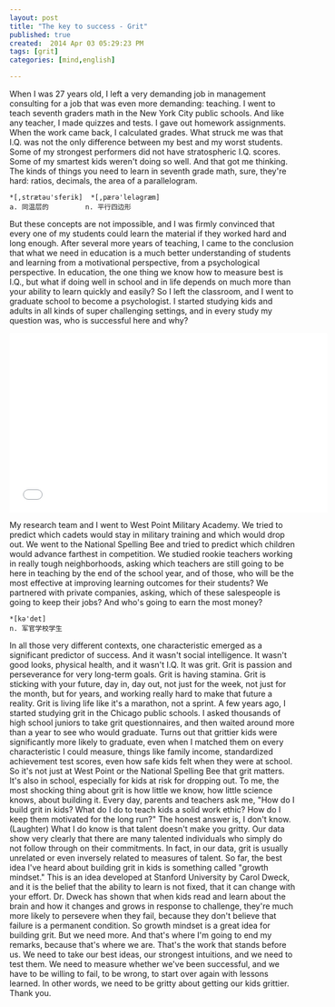 ```yaml
---
layout: post
title: "The key to success - Grit"
published: true
created:  2014 Apr 03 05:29:23 PM
tags: [grit]
categories: [mind,english]

---
```


When I was 27 years old, I left a very demanding job in management consulting
for a job that was even more demanding: teaching.  I went to teach seventh
graders math in the New York City public schools.  And like any teacher, I made
quizzes and tests.  I gave out homework assignments.  When the work came back,
I calculated grades.  What struck me was that I.Q. was not the only difference
between my best and my worst students.  Some of my strongest performers did not
have stratospheric I.Q. scores.  Some of my smartest kids weren't doing so
well.  And that got me thinking.  The kinds of things you need to learn in
seventh grade math, sure, they're hard: ratios, decimals, the area of a
parallelogram.  

    *[,strætәu'sferik]  *[,pærә'lelәgræm]
    a. 同温层的         n. 平行四边形

But these concepts are not impossible, and I was firmly
convinced that every one of my students could learn the material if they worked
hard and long enough.  After several more years of teaching, I came to the
conclusion that what we need in education is a much better understanding of
students and learning from a motivational perspective, from a psychological
perspective.  In education, the one thing we know how to measure best is I.Q.,
but what if doing well in school and in life depends on much more than your
ability to learn quickly and easily?  So I left the classroom, and I went to
graduate school to become a psychologist.  I started studying kids and adults
in all kinds of super challenging settings, and in every study my question was,
who is successful here and why?  

<iframe width="560" height="315" src="//www.youtube.com/embed/H14bBuluwB8" frameborder="0" allowfullscreen></iframe>

My research team and I went to West Point Military Academy.  We tried to
predict which cadets would stay in military training and which would drop out.
We went to the National Spelling Bee and tried to predict which children would
advance farthest in competition.  We studied rookie teachers working in really
tough neighborhoods, asking which teachers are still going to be here in
teaching by the end of the school year, and of those, who will be the most
effective at improving learning outcomes for their students?  We partnered with
private companies, asking, which of these salespeople is going to keep their
jobs?  And who's going to earn the most money?  

    *[kә'det]
    n. 军官学校学生

In all those very different contexts, one characteristic emerged as a
significant predictor of success.  And it wasn't social intelligence.  It
wasn't good looks, physical health, and it wasn't I.Q.  It was grit.  Grit is
passion and perseverance for very long-term goals.  Grit is having stamina.
Grit is sticking with your future, day in, day out, not just for the week, not
just for the month, but for years, and working really hard to make that future
a reality.  Grit is living life like it's a marathon, not a sprint.  A few
years ago, I started studying grit in the Chicago public schools.  I asked
thousands of high school juniors to take grit questionnaires, and then waited
around more than a year to see who would graduate.  Turns out that grittier
kids were significantly more likely to graduate, even when I matched them on
every characteristic I could measure, things like family income, standardized
achievement test scores, even how safe kids felt when they were at school.  So
it's not just at West Point or the National Spelling Bee that grit matters.
It's also in school, especially for kids at risk for dropping out.  To me, the
most shocking thing about grit is how little we know, how little science knows,
about building it.  Every day, parents and teachers ask me, "How do I build
grit in kids?  What do I do to teach kids a solid work ethic?  How do I keep
them motivated for the long run?" The honest answer is, I don't know.
(Laughter) What I do know is that talent doesn't make you gritty.  Our data
show very clearly that there are many talented individuals who simply do not
follow through on their commitments.  In fact, in our data, grit is usually
unrelated or even inversely related to measures of talent.  So far, the best
idea I've heard about building grit in kids is something called "growth
mindset." This is an idea developed at Stanford University by Carol Dweck, and
it is the belief that the ability to learn is not fixed, that it can change
with your effort.  Dr. Dweck has shown that when kids read and learn about the
brain and how it changes and grows in response to challenge, they're much more
likely to persevere when they fail, because they don't believe that failure is
a permanent condition.  So growth mindset is a great idea for building grit.
But we need more.  And that's where I'm going to end my remarks, because that's
where we are.  That's the work that stands before us.  We need to take our best
ideas, our strongest intuitions, and we need to test them.  We need to measure
whether we've been successful, and we have to be willing to fail, to be wrong,
to start over again with lessons learned.  In other words, we need to be gritty
about getting our kids grittier.  Thank you.

